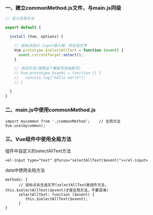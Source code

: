 
### 一、建立commonMethod.js文件，与main.js同级

```js
// 定义全局方法

export default {

  install (Vue, options) {

    // 鼠标点击el-input输入框，则全选文字
    Vue.prototype.$selectAllText = function (event) {
      event.currentTarget.select();
    }

    // 测试方法(按照这个模板写其他即可)
    // Vue.prototype.$sayHi = function () {
    //   console.log("hello world");
    // }

  }
}

```

### 二、main.js中使用commonMethod.js

```vue
import mycommon from './commonMethod';    // 全局方法
Vue.use(mycommon);
```

### 三、Vue组件中使用全局方法

组件中自定义的selectAllText方法
```vue
<el-input type="text" @focus="selectAllText($event)"></el-input>
```

data中使用全局方法
```vue
methods: {
      // 鼠标点击全选文字(selectAllText是组件方法，this.$selectAllText($event)才是全局方法，不要混淆)
      selectAllText: function ($event) {
         this.$selectAllText($event);
      }
}
```

























